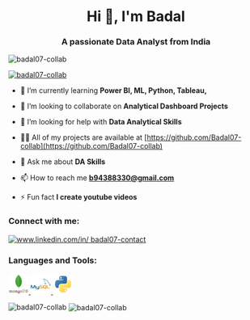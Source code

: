 <h1 align="center">Hi 👋, I'm Badal</h1>
<h3 align="center">A passionate Data Analyst from India</h3>

<p align="left"> <img src="https://komarev.com/ghpvc/?username=badal07-collab&label=Profile%20views&color=0e75b6&style=flat" alt="badal07-collab" /> </p>

<p align="left"> <a href="https://github.com/ryo-ma/github-profile-trophy"><img src="https://github-profile-trophy.vercel.app/?username=badal07-collab" alt="badal07-collab" /></a> </p>

- 🌱 I’m currently learning **Power BI, ML, Python, Tableau,**

- 👯 I’m looking to collaborate on **Analytical Dashboard Projects**

- 🤝 I’m looking for help with **Data Analytical Skills**

- 👨‍💻 All of my projects are available at [https://github.com/Badal07-collab](https://github.com/Badal07-collab)

- 💬 Ask me about **DA Skills**

- 📫 How to reach me **b94388330@gmail.com**

- ⚡ Fun fact **I create youtube videos**

<h3 align="left">Connect with me:</h3>
<p align="left">
<a href="https://linkedin.com/in/www.linkedin.com/in/ badal07-contact" target="blank"><img align="center" src="https://raw.githubusercontent.com/rahuldkjain/github-profile-readme-generator/master/src/images/icons/Social/linked-in-alt.svg" alt="www.linkedin.com/in/ badal07-contact" height="30" width="40" /></a>
</p>

<h3 align="left">Languages and Tools:</h3>
<p align="left"> <a href="https://www.mongodb.com/" target="_blank" rel="noreferrer"> <img src="https://raw.githubusercontent.com/devicons/devicon/master/icons/mongodb/mongodb-original-wordmark.svg" alt="mongodb" width="40" height="40"/> </a> <a href="https://www.mysql.com/" target="_blank" rel="noreferrer"> <img src="https://raw.githubusercontent.com/devicons/devicon/master/icons/mysql/mysql-original-wordmark.svg" alt="mysql" width="40" height="40"/> </a> <a href="https://www.python.org" target="_blank" rel="noreferrer"> <img src="https://raw.githubusercontent.com/devicons/devicon/master/icons/python/python-original.svg" alt="python" width="40" height="40"/> </a> </p>

<p><img align="left" src="https://github-readme-stats.vercel.app/api/top-langs?username=badal07-collab&show_icons=true&locale=en&layout=compact" alt="badal07-collab" /></p>

<p>&nbsp;<img align="center" src="https://github-readme-stats.vercel.app/api?username=badal07-collab&show_icons=true&locale=en" alt="badal07-collab" /></p>
